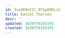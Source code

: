```yaml
---
id: 3vaXD9wYIC_Nf5pOQKLv2
title: Daniel Thorson
desc: ''
updated: 1639759165195
created: 1639759165195
---
```


